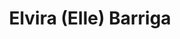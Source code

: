 ---
title: Elvira (Elle) Barriga
headshot: images/uploads/Elvira_Barriga.jpg
job: Creative Director at Local Project
bio: Elvira Barriga is a Creative Director at Local Projects, the exhibition and media design studio behind the 9/11 Memorial Museum, the Immersion Room at Cooper Hewitt, the London Mithraeum and many more. She spearheads projects at the intersection of design, architecture, storytelling and technology and leads the Department for Visual Experience Design. Elle is most passionate about shaping creative processes and mentoring talent while looking for powerful concepts that enrich our environments with meaning, beauty and surprise. Her recent projects include ARoS Public for the ARoS Art Museum in Denmark, the Fashion for Good Center in Amsterdam, The Legacy Museum&#58; From Enslavement to Mass Incarceration, and the forthcoming Hyde Park Barracks Museum in Sydney. She has worked internationally for major museums, leading educational institutions and global brands. Before coming to Local Projects, Elle was a Creative Director for Imprint Projects NYC and Bruce Mau Design in Toronto, an Art Director for Meiré und Meiré and a partner at blotto Design, both in Berlin. Presented by FITC.
webpage: http://localprojects.com
---